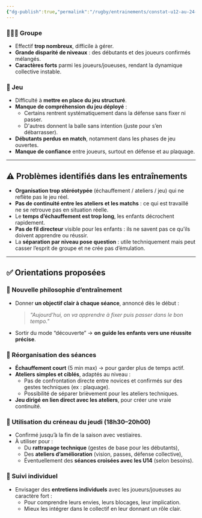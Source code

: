 ```yaml
---
{"dg-publish":true,"permalink":"/rugby/entrainements/constat-u12-au-24-mars-2025/","tags":["gardenEntry"]}
---
```


### 🧑‍🤝‍🧑 Groupe
- Effectif **trop nombreux**, difficile à gérer.
- **Grande disparité de niveaux** : des débutants et des joueurs confirmés mélangés.
- **Caractères forts** parmi les joueurs/joueuses, rendant la dynamique collective instable.
### 🏉 Jeu
- Difficulté à **mettre en place du jeu structuré**.
- **Manque de compréhension du jeu déployé** :
    - Certains rentrent systématiquement dans la défense sans fixer ni passer.
    - D'autres donnent la balle sans intention (juste pour s’en débarrasser).
- **Débutants perdus en match**, notamment dans les phases de jeu ouvertes.
- **Manque de confiance** entre joueurs, surtout en défense et au plaquage.

---
## ⚠️ **Problèmes identifiés dans les entraînements**
- **Organisation trop stéréotypée** (échauffement / ateliers / jeu) qui ne reflète pas le jeu réel.
- **Pas de continuité entre les ateliers et les matchs** : ce qui est travaillé ne se retrouve pas en situation réelle.
- Le **temps d’échauffement est trop long**, les enfants décrochent rapidement.
- **Pas de fil directeur** visible pour les enfants : ils ne savent pas ce qu’ils doivent apprendre ou réussir.
- La **séparation par niveau pose question** : utile techniquement mais peut casser l’esprit de groupe et ne crée pas d’émulation.

---
## ✅ **Orientations proposées**

### 🎯 Nouvelle philosophie d’entraînement

- Donner **un objectif clair à chaque séance**, annoncé dès le début :
    > _"Aujourd’hui, on va apprendre à fixer puis passer dans le bon tempo."_
- Sortir du mode “découverte” → **on guide les enfants vers une réussite précise**.
### 🧩 Réorganisation des séances
- **Échauffement court** (5 min max) → pour garder plus de temps actif.
- **Ateliers simples et ciblés**, adaptés au niveau :
    - Pas de confrontation directe entre novices et confirmés sur des gestes techniques (ex : plaquage).
    - Possibilité de séparer brièvement pour les ateliers techniques.
- **Jeu dirigé en lien direct avec les ateliers**, pour créer une vraie continuité.
### 📆 Utilisation du créneau du jeudi (18h30–20h00)
- Confirmé jusqu’à la fin de la saison avec vestiaires.
- À utiliser pour :
    - Du **rattrapage technique** (gestes de base pour les débutants),
    - Des **ateliers d’amélioration** (vision, passes, défense collective), 
    - Éventuellement des **séances croisées avec les U14** (selon besoins).
### 🧠 Suivi individuel
- Envisager des **entretiens individuels** avec les joueurs/joueuses au caractère fort :
    - Pour comprendre leurs envies, leurs blocages, leur implication.
    - Mieux les intégrer dans le collectif en leur donnant un rôle clair.